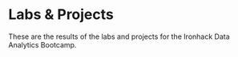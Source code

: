 # Labs & Projects

These are the results of the labs and projects for the Ironhack Data Analytics Bootcamp.
